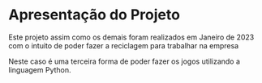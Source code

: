 # Apresentação do Projeto

Este projeto assim como os demais foram realizados em Janeiro de 2023 com o intuito de poder fazer a reciclagem para trabalhar na empresa

Neste caso é uma terceira forma de poder fazer os jogos utilizando a linguagem Python.
